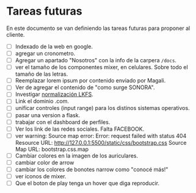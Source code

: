 # Tareas futuras
En este documento se van definiendo las tareas futuras para proponer al cliente.

- [ ] Indexado de la web en google.
- [ ] agregar un cronometro.
- [ ] Agregar un apartado "Nosotros" con la info de la carpera `/docs`.
- [ ] ver el tamaño de los componentes mixer, en celulares. Sobre todo el tamaño de las letras.
- [ ] Reemplazar lorem ipsum por contenido enviado por Magali.
- [ ] Ver de agregar el contenido de "como surge SONORA".
- [ ] Investigar [normalización LKFS](https://es.wikipedia.org/wiki/LKFS).
- [ ] Link el dominio .com.
- [ ] unificar controles (input range) para los distinos sistemas operativos.
- [ ] pasar una version a flask.
- [ ] trabajar con el dashboard de perfiles.
- [ ] Ver los link de las redes sociales. Falta FACEBOOK.
- [ ] ver warning: Source map error: Error: request failed with status 404
Resource URL: http://127.0.0.1:5500/static/css/bootstrap.css
Source Map URL: bootstrap.css.map
- [ ] Cambiar colores en la imagen de los auriculares.
- [ ] cambiar color de arrow 
- [ ] cambiar los colores de bonotes narrow como "conocé más!"
- [ ] ver iconos de mixer.
- [ ] Que el boton de play tenga un hover que diga reproducir.